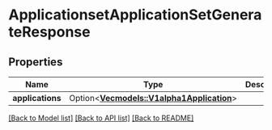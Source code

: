 # ApplicationsetApplicationSetGenerateResponse

## Properties

Name | Type | Description | Notes
------------ | ------------- | ------------- | -------------
**applications** | Option<[**Vec<models::V1alpha1Application>**](v1alpha1Application.md)> |  | [optional]

[[Back to Model list]](../README.md#documentation-for-models) [[Back to API list]](../README.md#documentation-for-api-endpoints) [[Back to README]](../README.md)


